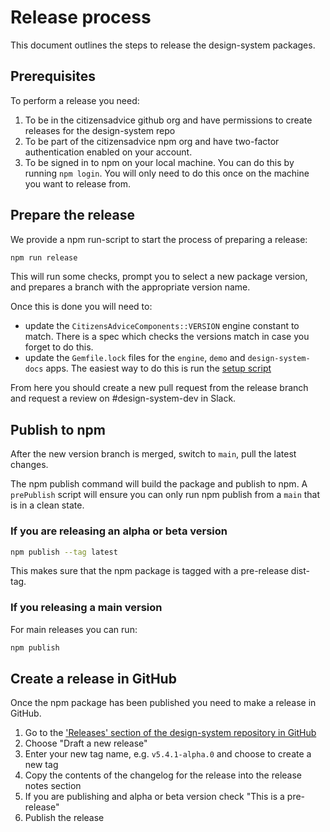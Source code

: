 # Release process

This document outlines the steps to release the design-system packages.

## Prerequisites

To perform a release you need:

1. To be in the citizensadvice github org and have permissions to create releases for the design-system repo
2. To be part of the citizensadvice npm org and have two-factor authentication enabled on your account.
3. To be signed in to npm on your local machine. You can do this by running `npm login`. You will only need to do this once on the machine you want to release from.

## Prepare the release

We provide a npm run-script to start the process of preparing a release:

```sh
npm run release
```

This will run some checks, prompt you to select a new package version, and prepares a branch with the appropriate version name.

Once this is done you will need to:

- update the `CitizensAdviceComponents::VERSION` engine constant to match. There is a spec which checks the versions match in case you forget to do this.
- update the `Gemfile.lock` files for the `engine`, `demo` and `design-system-docs` apps. The easiest way to do this is run the [setup script](./02-local-setup.md)

From here you should create a new pull request from the release branch and request a review on #design-system-dev in Slack.

## Publish to npm

After the new version branch is merged, switch to `main`, pull the latest changes.

The npm publish command will build the package and publish to npm. A `prePublish` script will ensure you can only run npm publish from a `main` that is in a clean state.

### If you are releasing an alpha or beta version

```sh
npm publish --tag latest
```

This makes sure that the npm package is tagged with a pre-release dist-tag.

### If you releasing a main version

For main releases you can run:

```sh
npm publish
```

## Create a release in GitHub

Once the npm package has been published you need to make a release in GitHub.

1. Go to the ['Releases' section of the design-system repository in GitHub](https://github.com/citizensadvice/design-system/releases)
2. Choose "Draft a new release"
3. Enter your new tag name, e.g. `v5.4.1-alpha.0` and choose to create a new tag
4. Copy the contents of the changelog for the release into the release notes section
5. If you are publishing and alpha or beta version check "This is a pre-release"
6. Publish the release
